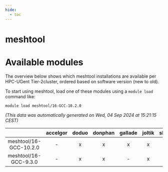 ```yaml
---
hide:
  - toc
---
```


meshtool
========

# Available modules


The overview below shows which meshtool installations are available per HPC-UGent Tier-2cluster, ordered based on software version (new to old).

To start using meshtool, load one of these modules using a `module load` command like:

```shell
module load meshtool/16-GCC-10.2.0
```

*(This data was automatically generated on Wed, 04 Sep 2024 at 15:21:15 CEST)*  

| |accelgor|doduo|donphan|gallade|joltik|shinx|skitty|
| :---: | :---: | :---: | :---: | :---: | :---: | :---: | :---: |
|meshtool/16-GCC-10.2.0|-|x|x|x|x|-|x|
|meshtool/16-GCC-9.3.0|-|x|x|-|x|-|x|
